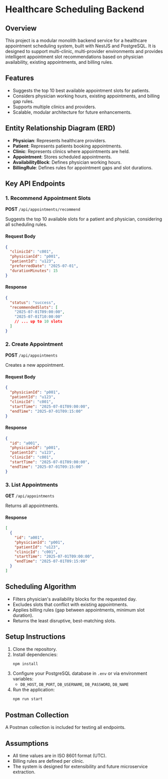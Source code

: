 # Healthcare Scheduling Backend

## Overview

This project is a modular monolith backend service for a healthcare appointment scheduling system, built with NestJS and PostgreSQL. It is designed to support multi-clinic, multi-provider environments and provides intelligent appointment slot recommendations based on physician availability, existing appointments, and billing rules.

## Features

- Suggests the top 10 best available appointment slots for patients.
- Considers physician working hours, existing appointments, and billing gap rules.
- Supports multiple clinics and providers.
- Scalable, modular architecture for future enhancements.

## Entity Relationship Diagram (ERD)

- **Physician**: Represents healthcare providers.
- **Patient**: Represents patients booking appointments.
- **Clinic**: Represents clinics where appointments are held.
- **Appointment**: Stores scheduled appointments.
- **AvailabilityBlock**: Defines physician working hours.
- **BillingRule**: Defines rules for appointment gaps and slot durations.

## Key API Endpoints

### 1. Recommend Appointment Slots

**POST** `/api/appointments/recommend`

Suggests the top 10 available slots for a patient and physician, considering all scheduling rules.

#### Request Body

```json
{
  "clinicId": "c001",
  "physicianId": "p001",
  "patientId": "u123",
  "preferredDate": "2025-07-01",
  "durationMinutes": 15
}
```

#### Response

```json
{
  "status": "success",
  "recommendedSlots": [
    "2025-07-01T09:00:00",
    "2025-07-01T10:00:00"
    // ... up to 10 slots
  ]
}
```

### 2. Create Appointment

**POST** `/api/appointments`

Creates a new appointment.

#### Request Body

```json
{
  "physicianId": "p001",
  "patientId": "u123",
  "clinicId": "c001",
  "startTime": "2025-07-01T09:00:00",
  "endTime": "2025-07-01T09:15:00"
}
```

#### Response

```json
{
  "id": "a001",
  "physicianId": "p001",
  "patientId": "u123",
  "clinicId": "c001",
  "startTime": "2025-07-01T09:00:00",
  "endTime": "2025-07-01T09:15:00"
}
```

### 3. List Appointments

**GET** `/api/appointments`

Returns all appointments.

#### Response

```json
[
  {
    "id": "a001",
    "physicianId": "p001",
    "patientId": "u123",
    "clinicId": "c001",
    "startTime": "2025-07-01T09:00:00",
    "endTime": "2025-07-01T09:15:00"
  }
]
```

## Scheduling Algorithm

- Filters physician's availability blocks for the requested day.
- Excludes slots that conflict with existing appointments.
- Applies billing rules (gap between appointments, minimum slot duration).
- Returns the least disruptive, best-matching slots.

## Setup Instructions

1. Clone the repository.
2. Install dependencies:
   ```bash
   npm install
   ```
3. Configure your PostgreSQL database in `.env` or via environment variables:
   - `DB_HOST`, `DB_PORT`, `DB_USERNAME`, `DB_PASSWORD`, `DB_NAME`
4. Run the application:
   ```bash
   npm run start
   ```

## Postman Collection

A Postman collection is included for testing all endpoints.

## Assumptions

- All time values are in ISO 8601 format (UTC).
- Billing rules are defined per clinic.
- The system is designed for extensibility and future microservice extraction.

